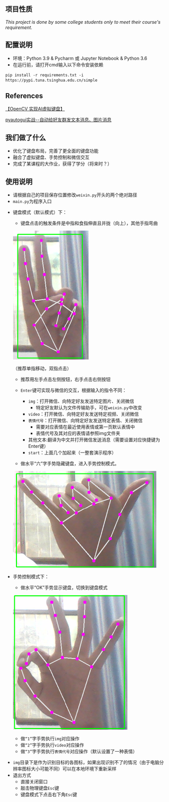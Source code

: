 ## 项目性质
*This project is done by some college students only to meet their course's requirement.*

## 配置说明
- 环境：Python 3.9 & Pycharm 或 Jupyter Notebook & Python 3.6
- 在运行前，请打开cmd输入以下命令安装依赖

```shell
pip install -r requirements.txt -i https://pypi.tuna.tsinghua.edu.cn/simple
```

## References
[【OpenCV 实现AI虚拟键盘】](https://blog.csdn.net/weixin_44692055/article/details/121576593) 

[pyautogui实战--自动给好友群发文本消息、图片消息](https://blog.csdn.net/m0_49710816/article/details/124166333)

## 我们做了什么
- 优化了键盘布局，完善了更全面的键盘功能
- 融合了虚拟键盘、手势控制和微信交互
- 完成了某课程的大作业，获得了学分（将来时？）

## 使用说明
- 请根据自己的项目保存位置修改`weixin.py`开头的两个绝对路径
- `main.py`为程序入口
+ 键盘模式（默认模式）下：
    - 键盘点击的触发条件是中指和食指伸直且并拢（向上），其他手指弯曲
  
    ![Input](readme.assets/Input.png)
  
  （推荐单指移动，双指点击）
    - 推荐用左手点击左侧按钮，右手点击右侧按钮
    - `Enter`键可实现与微信的交互，根据输入的指令不同：
        + `img`：打开微信、向特定好友发送特定图片、关闭微信
            * 特定好友默认为文件传输助手，可在`weixin.py`中改变
        + `video`：打开微信、向特定好友发送特定视频、关闭微信
        + `表情代号`：打开微信、向特定好友发送特定表情、关闭微信
          * 需要对应表情在最近使用表情或第一页默认表情中
          * 表情代号及其对应的表情请参照img文件夹
        + 其他文本:翻译为中文并打开微信发送消息（需要设置对应快捷键为Enter键）
        + `start`：上面几个加起来（一整套演示程序）

    - 做水平“六”字手势隐藏键盘，进入手势控制模式。
  
    ![six](readme.assets/six.png)

+ 手势控制模式下：
    - 做水平“OK”手势显示键盘，切换到键盘模式
  
    ![OK](readme.assets/OK.png)
  
    - 做`“1”`字手势执行`img`对应操作
    - 做`“2”`字手势执行`video`对应操作
    - 做`“3”`字手势执行`表情代号`对应操作（默认设置了一种表情）
	

- `img`目录下是作为识别目标的各图标，如果出现识别不了的情况（由于电脑分辨率图标大小可能不同）可以在本地环境下重新采样
- 退出方式
	+ 直接关闭窗口 
	+ 敲击物理键盘`Esc`键
	+ 键盘模式下点击右下角`Esc`键
